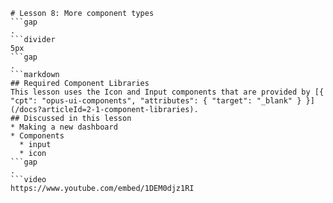```mainHeading
# Lesson 8: More component types
```gap
.
```divider
5px
```gap
.
```markdown
## Required Component Libraries
This lesson uses the Icon and Input components that are provided by [{ "cpt": "opus-ui-components", "attributes": { "target": "_blank" } }](/docs?articleId=2-1-component-libraries).
## Discussed in this lesson
* Making a new dashboard
* Components
  * input
  * icon
```gap
.
```video
https://www.youtube.com/embed/1DEM0djz1RI
